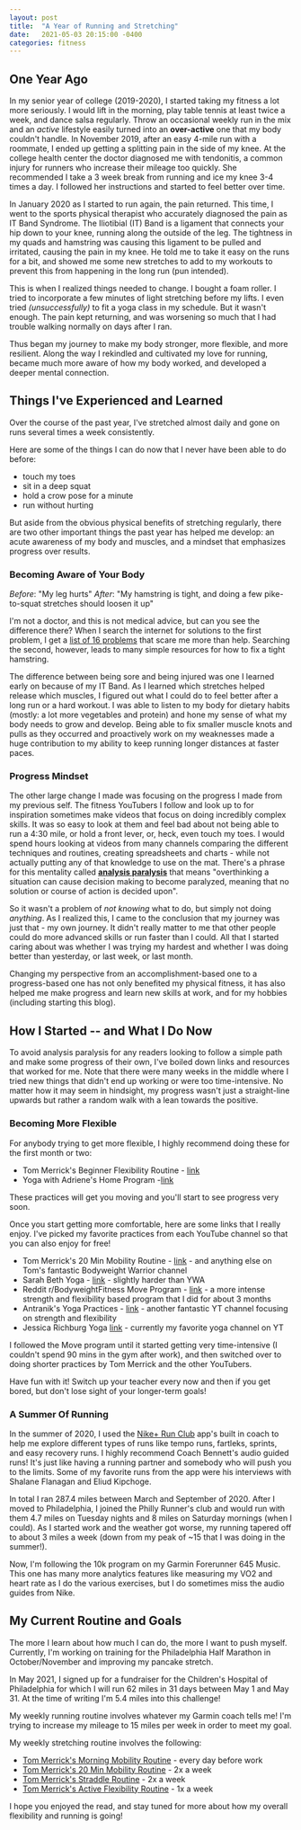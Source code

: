 ```yaml
---
layout: post
title:  "A Year of Running and Stretching"
date:   2021-05-03 20:15:00 -0400
categories: fitness
---
```


## One Year Ago
In my senior year of college (2019-2020), I started taking my fitness a lot more seriously. I would lift in the morning, play table tennis at least twice a week, and dance salsa regularly. Throw an occasional weekly run in the mix and an *active* lifestyle easily turned into an **over-active** one that my body couldn't handle. In November 2019, after an easy 4-mile run with a roommate, I ended up getting a splitting pain in the side of my knee. At the college health center the doctor diagnosed me with tendonitis, a common injury for runners who increase their mileage too quickly. She recommended I take a 3 week break from running and ice my knee 3-4 times a day. I followed her instructions and started to feel better over time.
 
In January 2020 as I started to run again, the pain returned. This time, I went to the sports physical therapist who accurately diagnosed the pain as IT Band Syndrome. The Iliotibial (IT) Band is a ligament that connects your hip down to your knee, running along the outside of the leg. The tightness in my quads and hamstring was causing this ligament to be pulled and irritated, causing the pain in my knee. He told me to take it easy on the runs for a bit, and showed me some new stretches to add to my workouts to prevent this from happening in the long run (pun intended).
 
This is when I realized things needed to change. I bought a foam roller. I tried to incorporate a few minutes of light stretching before my lifts. I even tried *(unsuccessfully)* to fit a yoga class in my schedule. But it wasn't enough. The pain kept returning, and was worsening so much that I had trouble walking normally on days after I ran. 
 
Thus began my journey to make my body stronger, more flexible, and more resilient. Along the way I rekindled and cultivated my love for running, became much more aware of how my body worked, and developed a deeper mental connection. 
 
## Things I've Experienced and Learned 
Over the course of the past year, I've stretched almost daily and gone on runs several times a week consistently. 
 
Here are some of the things I can do now that I never have been able to do before:
- touch my toes
- sit in a deep squat
- hold a crow pose for a minute
- run without hurting
 
But aside from the obvious physical benefits of stretching regularly, there are two other important things the past year has helped me develop: an acute awareness of my body and muscles, and a mindset that emphasizes progress over results. 
### Becoming Aware of Your Body
*Before*: "My leg hurts"
*After*: "My hamstring is tight, and doing a few pike-to-squat stretches should loosen it up"
 
I'm not a doctor, and this is not medical advice, but can you see the difference there? When I search the internet for solutions to the first problem, I get a [list of 16 problems](https://www.webmd.com/pain-management/ss/slideshow-leg-pain-causes) that scare me more than help. Searching the second, however, leads to many simple resources for how to fix a tight hamstring. 
 
The difference between being sore and being injured was one I learned early on because of my IT Band. As I learned which stretches helped release which muscles, I figured out what I could do to feel better after a long run or a hard workout. I was able to listen to my body for dietary habits (mostly: a lot more vegetables and protein) and hone my sense of what my body needs to grow and develop. Being able to fix smaller muscle knots and pulls as they occurred and proactively work on my weaknesses made a huge contribution to my ability to keep running longer distances at faster paces. 
 
### Progress Mindset
The other large change I made was focusing on the progress I made from my previous self. The fitness YouTubers I follow and look up to for inspiration sometimes make videos that focus on doing incredibly complex skills. It was so easy to look at them and feel bad about not being able to run a 4:30 mile, or hold a front lever, or, heck, even touch my toes. I would spend hours looking at videos from many channels comparing the different techniques and routines, creating spreadsheets and charts - while not actually putting any of that knowledge to use on the mat. There's a phrase for this mentality called [**analysis paralysis**](https://en.wikipedia.org/wiki/Analysis_paralysis) that means "overthinking a situation can cause decision making to become paralyzed, meaning that no solution or course of action is decided upon". 
 
So it wasn't a problem of *not knowing* what to do, but simply not doing *anything*. As I realized this, I came to the conclusion that my journey was just that - my own journey. It didn't really matter to me that other people could do more advanced skills or run faster than I could. All that I started caring about was whether I was trying my hardest and whether I was doing better than yesterday, or last week, or last month. 
 
Changing my perspective from an accomplishment-based one to a progress-based one has not only benefited my physical fitness, it has also helped me make progress and learn new skills at work, and for my hobbies (including starting this blog).
 
## How I Started -- and What I Do Now
To avoid analysis paralysis for any readers looking to follow a simple path and make some progress of their own, I've boiled down links and resources that worked for me. Note that there were many weeks in the middle where I tried new things that didn't end up working or were too time-intensive. No matter how it may seem in hindsight, my progress wasn't just a straight-line upwards but rather a random walk with a lean towards the positive. 
 
### Becoming More Flexible
For anybody trying to get more flexible, I highly recommend doing these for the first month or two:
 
- Tom Merrick's Beginner Flexibility Routine - [link](https://youtu.be/L_xrDAtykMI)
- Yoga with Adriene's Home Program -[link](https://youtu.be/KWBfQjuwp4E)
 
These practices will get you moving and you'll start to see progress very soon.
 
Once you start getting more comfortable, here are some links that I really enjoy. I've picked my favorite practices from each YouTube channel so that you can also enjoy for free!
 
- Tom Merrick's 20 Min Mobility Routine - [link](https://youtu.be/pr7nmMAZYqg) - and anything else on Tom's fantastic Bodyweight Warrior channel
- Sarah Beth Yoga - [link](https://youtu.be/JlG1d00qdo8) - slightly harder than YWA
- Reddit r/BodyweightFitness Move Program - [link](https://www.reddit.com/r/bodyweightfitness/wiki/move) - a more intense strength and flexibility based program that I did for about 3 months
- Antranik's Yoga Practices - [link](https://youtu.be/nAmc9SNciTg) - another fantastic YT channel focusing on strength and flexibility
- Jessica Richburg Yoga [link](https://youtu.be/qBeoRlTNaBE) - currently my favorite yoga channel on YT
 
I followed the Move program until it started getting very time-intensive (I couldn't spend 90 mins in the gym after work), and then switched over to doing shorter practices by Tom Merrick and the other YouTubers. 
 
Have fun with it! Switch up your teacher every now and then if you get bored, but don't lose sight of your longer-term goals!
 
### A Summer Of Running
In the summer of 2020, I used the [Nike+ Run Club](https://www.nike.com/nrc-app) app's built in coach to help me explore different types of runs like tempo runs, fartleks, sprints, and easy recovery runs. I highly recommend Coach Bennett's audio guided runs! It's just like having a running partner and somebody who will push you to the limits. Some of my favorite runs from the app were his interviews with Shalane Flanagan and Eliud Kipchoge.
 
In total I ran 287.4 miles between March and September of 2020. After I moved to Philadelphia, I joined the Philly Runner's club and would run with them 4.7 miles on Tuesday nights and 8 miles on Saturday mornings (when I could). As I started work and the weather got worse, my running tapered off to about 3 miles a week (down from my peak of ~15 that I was doing in the summer!). 
 
Now, I'm following the 10k program on my Garmin Forerunner 645 Music. This one has many more analytics features like measuring my VO2 and heart rate as I do the various exercises, but I do sometimes miss the audio guides from Nike. 
 
## My Current Routine and Goals
The more I learn about how much I can do, the more I want to push myself. Currently, I'm working on training for the Philadelphia Half Marathon in October/November and improving my pancake stretch.
 
In May 2021, I signed up for a fundraiser for the Children's Hospital of Philadelphia for which I will run 62 miles in 31 days between May 1 and May 31. At the time of writing I'm 5.4 miles into this challenge!
 
My weekly running routine involves whatever my Garmin coach tells me! I'm trying to increase my mileage to 15 miles per week in order to meet my goal.
 
My weekly stretching routine involves the following:
- [Tom Merrick's Morning Mobility Routine](https://youtu.be/cacwri2wio4) - every day before work
- [Tom Merrick's 20 Min Mobility Routine](https://youtu.be/pr7nmMAZYqg) - 2x a week
- [Tom Merrick's Straddle Routine](https://youtu.be/bs63okrxH8E) - 2x a week
- [Tom Merrick's Active Flexibility Routine](https://youtu.be/aUm3qE2dvB8) - 1x a week
 
I hope you enjoyed the read, and stay tuned for more about how my overall flexibility and running is going!
